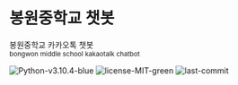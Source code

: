 # 봉원중학교 챗봇
봉원중학교 카카오톡 챗봇  
<small>bongwon middle school kakaotalk chatbot</small>  

![Python-v3.10.4-blue](https://img.shields.io/badge/Python-v3.10.4-blue)
![license-MIT-green](https://img.shields.io/badge/license-MIT-green)
![last-commit](https://img.shields.io/github/last-commit/bongwonbot/bongwonbot)